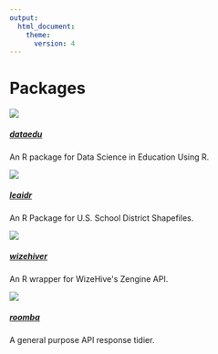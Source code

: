 ```yaml
---
output:
  html_document:
    theme:
      version: 4
---
```


# Packages

<div class="row m-0 mb-3 mt-3 p-0">
<div class="card col-12 col-md-4 m-0 p-2 d-flex">
<a href="https://github.com/ivelasq/dataedu">
<img class="card-img-top p-0" src="/images/packages/dataedu.png"/>
</a>
<div class="card-body">
<a href="https://github.com/ivelasq/dataedu">
<h5 class="card-title">dataedu</h5>
</a>
<p class="card-text">An R package for Data Science in Education Using R.</p>
</div>
</div>
<div class="card col-12 col-md-4 m-0 p-2 d-flex">
<a href="https://github.com/ivelasq/leaidr">
<img class="card-img-top p-0" src="/images/packages/leaidr.png"/>
</a>
<div class="card-body">
<a href="https://github.com/ivelasq/leaidr">
<h5 class="card-title">leaidr</h5>
</a>
<p class="card-text">An R Package for U.S. School District Shapefiles.</p>
</div>
</div>
<div class="card col-12 col-md-4 m-0 p-2 d-flex">
<a href="https://github.com/ivelasq/wizehiver">
<img class="card-img-top p-0" src="/images/packages/wizehiver.png"/>
</a>
<div class="card-body">
<a href="https://github.com/ivelasq/wizehiver">
<h5 class="card-title">wizehiver</h5>
</a>
<p class="card-text">An R wrapper for WizeHive's Zengine API.</p>
</div>
</div>
<div class="card col-12 col-md-4 m-0 p-2 d-flex">
<a href="https://github.com/cstawitz/roomba">
<img class="card-img-top p-0" src="/images/packages/roomba.png"/>
</a>
<div class="card-body">
<a href="https://github.com/cstawitz/roomba">
<h5 class="card-title">roomba</h5>
</a>
<p class="card-text">A general purpose API response tidier.</p>
</div>
</div>
</div>
